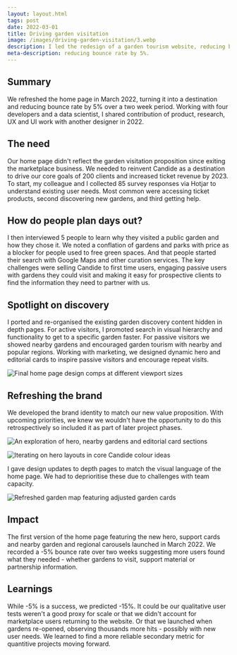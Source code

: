 ```yaml
---
layout: layout.html
tags: post
date: 2022-03-01
title: Driving garden visitation
image: /images/driving-garden-visitation/3.webp
description: I led the redesign of a garden tourism website, reducing bounce rate by 5%.
meta-description: reducing bounce rate by 5%.
---
```

## Summary

We refreshed the home page in March 2022, turning it into a destination and reducing bounce rate by 5% over a two week period. Working with four developers and a data scientist, I shared contribution of product, research, UX and UI work with another designer in 2022.

## The need

Our home page didn't reflect the garden visitation proposition since exiting the marketplace business. We needed to reinvent Candide as a destination to drive our core goals of 200 clients and increased ticket revenue by 2023. To start, my colleague and I collected 85 survey responses via Hotjar to understand existing user needs. Most common were accessing ticket products, second discovering new gardens, and third getting help.

## How do people plan days out?

I then interviewed 5 people to learn why they visited a public garden and how they chose it. We noted a conflation of gardens and parks with price as a blocker for people used to free green spaces. And that people started their search with Google Maps and other curation services. The key challenges were selling Candide to first time users, engaging passive users with gardens they could visit and making it easy for prospective clients to find the information they need to partner with us.

## Spotlight on discovery

I ported and re-organised the existing garden discovery content hidden in depth pages. For active visitors, I promoted search in visual hierarchy and functionality to get to a specific garden faster. For passive visitors we showed nearby gardens and encouraged garden tourism with nearby and popular regions. Working with marketing, we designed dynamic hero and editorial cards to inspire passive visitors and encourage repeat visits.

![Final home page design comps at different viewport sizes](/images/driving-garden-visitation/garden-home-page-mock-ups.png)

## Refreshing the brand

We developed the brand identity to match our new value proposition. With upcoming priorities, we knew we wouldn't have the opportunity to do this retrospectively so included it as part of later project phases.

![An exploration of hero, nearby gardens and editorial card sections](/images/driving-garden-visitation/garden-home-page-mock-up.png)

![Iterating on hero layouts in core Candide colour ideas](/images/driving-garden-visitation/garden-home-page-hero-colours.png)

I gave design updates to depth pages to match the visual language of the home page. We had to deprioritise these due to challenges with team capacity.

![Refreshed garden map featuring adjusted garden cards](/images/driving-garden-visitation/garden-map-mock-up.png)

## Impact

The first version of the home page featuring the new hero, support cards and nearby garden and regional carousels launched in March 2022. We recorded a -5% bounce rate over two weeks suggesting more users found what they needed - whether gardens to visit, support material or partnership information.

## Learnings

While -5% is a success, we predicted -15%. It could be our qualitative user tests weren't a good proxy for scale or that we didn't account for marketplace users returning to the website. Or that we launched when gardens re-opened, observing thousands more hits - possibly with new user needs. We learned to find a more reliable secondary metric for quantitive projects moving forward.